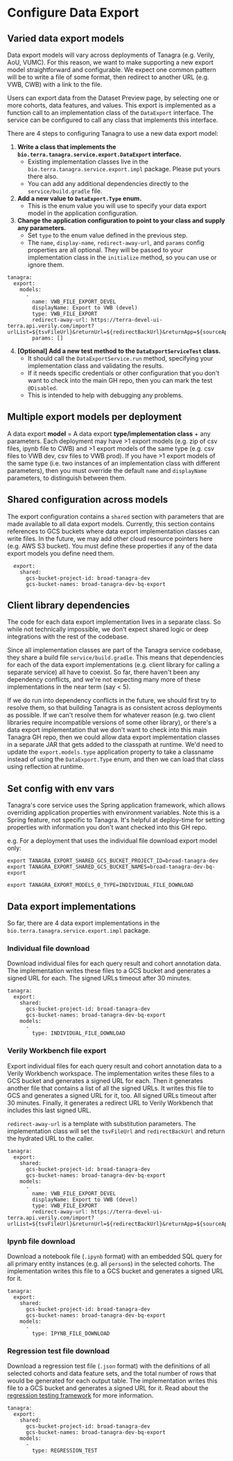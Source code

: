 # Configure Data Export

## Varied data export models
Data export models will vary across deployments of Tanagra (e.g. Verily, AoU, VUMC).
For this reason, we want to make supporting a new export model straightforward and configurable.
We expect one common pattern will be to write a file of some format, then redirect to another URL (e.g. VWB, CWB)
with a link to the file.

Users can export data from the Dataset Preview page, by selecting one or more cohorts, data features, and values.
This export is implemented as a function call to an implementation class of the `DataExport` interface.
The service can be configured to call any class that implements this interface.

There are 4 steps to configuring Tanagra to use a new data export model:
1. **Write a class that implements the `bio.terra.tanagra.service.export.DataExport` interface.**
    - Existing implementation classes live in the `bio.terra.tanagra.service.export.impl` package. Please put yours there also.
    - You can add any additional dependencies directly to the `service/build.gradle` file.
2. **Add a new value to `DataExport.Type` enum.**
    - This is the enum value you will use to specify your data export model in the application configuration.
3. **Change the application configuration to point to your class and supply any parameters.**
    - Set `type` to the enum value defined in the previous step.
    - The `name`, `display-name`, `redirect-away-url`, and `params` config properties are all optional. They will be 
      passed to your implementation class in the `initialize` method, so you can use or ignore them.
```
tanagra:
  export:
    models:
      -
        name: VWB_FILE_EXPORT_DEVEL
        displayName: Export to VWB (devel)
        type: VWB_FILE_EXPORT
        redirect-away-url: https://terra-devel-ui-terra.api.verily.com/import?urlList=${tsvFileUrl}&returnUrl=${redirectBackUrl}&returnApp=${sourceApp}
        params: []
```
4. **[Optional] Add a new test method to the `DataExportServiceTest` class.**
    - It should call the `DataExportService.run` method, specifying your implementation class and validating the results.
    - If it needs specific credentials or other configuration that you don't want to check into the main GH repo, then
      you can mark the test `@Disabled`.
    - This is intended to help with debugging any problems.

## Multiple export models per deployment
A data export **model** = A data export **type/implementation class** + any parameters.
Each deployment may have >1 export models (e.g. zip of csv files, ipynb file to CWB) and >1 export models of the same
type (e.g. csv files to VWB dev, csv files to VWB prod). If you have >1 export models of the same type (i.e. two
instances of an implementation class with different parameters), then you must override the default `name` and `displayName`
parameters, to distinguish between them.

## Shared configuration across models
The export configuration contains a `shared` section with parameters that are made available to all data export
models. Currently, this section contains references to GCS buckets where data export implementation classes
can write files. In the future, we may add other cloud resource pointers here (e.g. AWS S3 bucket). You must define
these properties if any of the data export models you define need them.
```
  export:
    shared:
      gcs-bucket-project-id: broad-tanagra-dev
      gcs-bucket-names: broad-tanagra-dev-bq-export
```

## Client library dependencies
The code for each data export implementation lives in a separate class.
So while not technically impossible, we don't expect shared logic or deep integrations with the rest of the codebase.

Since all implementation classes are part of the Tanagra service codebase, they share a build file `service/build.gradle`.
This means that dependencies for each of the data export implementations (e.g. client library for calling a separate
service) all have to coexist. So far, there haven't been any dependency conflicts, and we're not expecting many more of
these implementations in the near term (say < 5).

If we do run into dependency conflicts in the future, we should first try to resolve them, so that building Tanagra is
as consistent across deployments as possible. If we can't resolve them for whatever reason (e.g. two client libraries
require incompatible versions of some other library), or there's a data export implementation that we don't want to
check into this main Tanagra GH repo, then we could allow data export implementation classes in a separate JAR that
gets added to the classpath at runtime. We'd need to update the `export.models.type` application property to take a
classname instead of using the `DataExport.Type` enum, and then we can load that class using reflection at runtime.

## Set config with env vars
Tanagra's core service uses the Spring application framework, which allows overriding application properties with
environment variables. Note this is a Spring feature, not specific to Tanagra. It's helpful at deploy-time for setting  
properties with information you don't want checked into this GH repo.

e.g. For a deployment that uses the individual file download export model only:
```
export TANAGRA_EXPORT_SHARED_GCS_BUCKET_PROJECT_ID=broad-tanagra-dev
export TANAGRA_EXPORT_SHARED_GCS_BUCKET_NAMES=broad-tanagra-dev-bq-export

export TANAGRA_EXPORT_MODELS_0_TYPE=INDIVIDUAL_FILE_DOWNLOAD
```


## Data export implementations
So far, there are 4 data export implementations in the `bio.terra.tanagra.service.export.impl` package.

### Individual file download
Download individual files for each query result and cohort annotation data. The implementation writes these files
to a GCS bucket and generates a signed URL for each. The signed URLs timeout after 30 minutes.
```
tanagra:
  export:
    shared:
      gcs-bucket-project-id: broad-tanagra-dev
      gcs-bucket-names: broad-tanagra-dev-bq-export
    models:
      -
        type: INDIVIDUAL_FILE_DOWNLOAD
```

### Verily Workbench file export
Export individual files for each query result and cohort annotation data to a Verily Workbench workspace. The
implementation writes these files to a GCS bucket and generates a signed URL for each. Then it generates another file
that contains a list of all the signed URLs. It writes this file to GCS and generates a signed URL for it, too. All
signed URLs timeout after 30 minutes. Finally, it generates a redirect URL to Verily Workbench that includes this last
signed URL.

`redirect-away-url` is a template with substitution parameters. The implementation class will set the `tsvFileUrl` and
`redirectBackUrl` and return the hydrated URL to the caller.
```
tanagra:
  export:
    shared:
      gcs-bucket-project-id: broad-tanagra-dev
      gcs-bucket-names: broad-tanagra-dev-bq-export
    models:
      -
        name: VWB_FILE_EXPORT_DEVEL
        displayName: Export to VWB (devel)
        type: VWB_FILE_EXPORT
        redirect-away-url: https://terra-devel-ui-terra.api.verily.com/import?urlList=${tsvFileUrl}&returnUrl=${redirectBackUrl}&returnApp=${sourceApp}
```

### Ipynb file download
Download a notebook file (`.ipynb` format) with an embedded SQL query for all primary entity instances (e.g. all `person`s)
in the selected cohorts. The implementation writes this file to a GCS bucket and generates a signed URL for it.
```
tanagra:
  export:
    shared:
      gcs-bucket-project-id: broad-tanagra-dev
      gcs-bucket-names: broad-tanagra-dev-bq-export
    models:
      -
        type: IPYNB_FILE_DOWNLOAD
```

### Regression test file download
Download a regression test file (`.json` format) with the definitions of all selected cohorts and data feature sets,
and the total number of rows that would be generated for each output table. The implementation writes this file to a 
GCS bucket and generates a signed URL for it. Read about the [regression testing framework](./REGRESSION_TESTING.md) 
for more information.
```
tanagra:
  export:
    shared:
      gcs-bucket-project-id: broad-tanagra-dev
      gcs-bucket-names: broad-tanagra-dev-bq-export
    models:
      -
        type: REGRESSION_TEST
```
